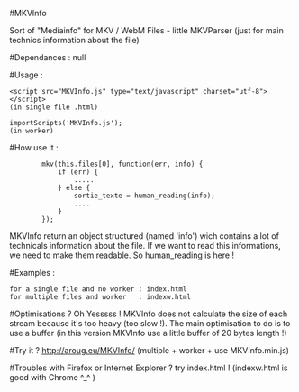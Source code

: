 #MKVInfo 

   Sort of "Mediainfo" for MKV / WebM Files - little MKVParser (just for main technics information about the file)

#Dependances : null

#Usage :

    <script src="MKVInfo.js" type="text/javascript" charset="utf-8"></script> 
    (in single file .html)

    importScripts('MKVInfo.js');                                              
    (in worker)


#How use it :

     
            mkv(this.files[0], function(err, info) {
                if (err) {
                    .....
                } else {
                    sortie_texte = human_reading(info);
                    ....
                }
            }); 

  MKVInfo return an object structured (named 'info') wich contains a lot of technicals information about the file.
  If we want to read this informations, we need to make them readable. So human_reading is here !

#Examples :
	
	for a single file and no worker : index.html
	for multiple files and worker   : indexw.html

#Optimisations ?
    Oh Yesssss ! MKVInfo does not calculate the size of each stream because it's too heavy (too slow !). 
    The main optimisation to do is to use a buffer (in this version MKVInfo use a little buffer of 20 bytes length !)

#Try it ? 
    http://aroug.eu/MKVInfo/   (multiple + worker + use MKVInfo.min.js)    
    
#Troubles with Firefox or Internet Explorer ? try index.html ! (indexw.html is good with Chrome ^_^ )    
